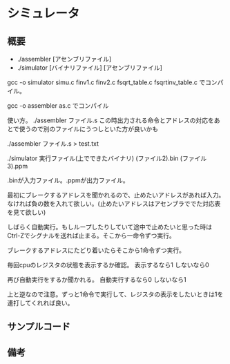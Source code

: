 # シミュレータ

## 概要

- ./assembler \[アセンブリファイル\]
- ./simulator \[バイナリファイル\] \[アセンブリファイル\]

gcc -o simulator simu.c finv1.c finv2.c fsqrt\_table.c fsqrtinv\_table.c
でコンパイル。

gcc -o assembler as.c
でコンパイル

使い方。
./assembler ファイル.s
この時出力される命令とアドレスの対応をあとで使うので別のファイルにうつしといた方が良いかも

./assembler ファイル.s > test.txt

./simulator 実行ファイル(上でできたバイナリ) (ファイル2).bin (ファイル3).ppm

.binが入力ファイル。.ppmが出力ファイル。

最初にブレークするアドレスを聞かれるので、止めたいアドレスがあれば入力。なければ負の数を入れて欲しい。(止めたいアドレスはアセンブラででた対応表を見て欲しい)

しばらく自動実行。もしループしたりしていて途中で止めたいと思った時はCtrl-Zでシグナルを送れば止まる。そこから一命令ずつ実行。

ブレークするアドレスにたどり着いたらそこから1命令ずつ実行。

毎回cpuのレジスタの状態を表示するか確認。
表示するなら1
しないなら0

再び自動実行をするか聞かれる。
自動実行するなら0
しないなら1

上と逆なので注意。ずっと1命令で実行して、レジスタの表示をしたいときは1を連打してくれれば良い。

## サンプルコード

## 備考
